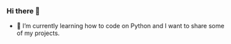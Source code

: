 ### Hi there 👋

- 🌱 I’m currently learning how to code on Python and I want to share some of my projects.

